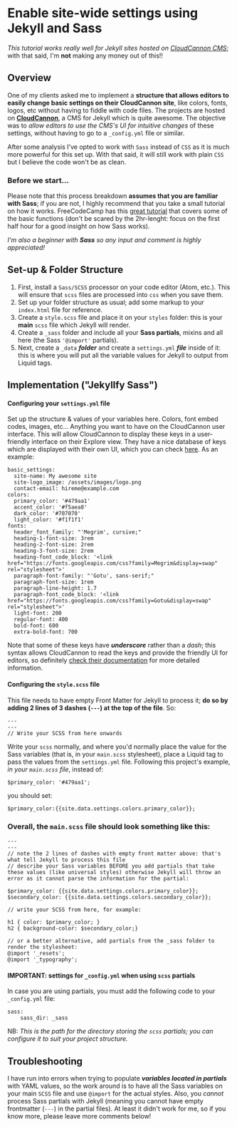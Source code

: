 # Enable site-wide settings using Jekyll and Sass
_This tutorial works really well for Jekyll sites hosted on [CloudCannon CMS](https://cloudcannon.com)_; with that said, I'm **not** making any money out of this!!

## Overview

One of my clients asked me to implement a **structure that allows editors to easily change basic settings on their CloudCannon site**, like colors, fonts, logos, etc without having to fiddle with code files. The projects are hosted on [**CloudCannon**](https://cloudcannon.com), a CMS for Jekyll which is quite awesome. The objective was to _allow editors to use the CMS's UI for intuitive changes_ of these settings, without having to go to a `_config.yml` file or similar.

After some analysis I've opted to work with `Sass` instead of `CSS` as it is much more powerful for this set up. With that said, it will still work with plain `CSS` but I believe the code won't be as clean.

### Before we start...

Please note that this process breakdown **assumes that you are familiar with Sass**; if you are not, I highly recommend that you take a small tutorial on how it works. FreeCodeCamp has this [great tutorial](https://www.youtube.com/watch?v=_a5j7KoflTs) that covers some of the basic functions (don't be scared by the 2hr-lenght: focus on the first half hour for a good insight on how Sass works).

_I'm also a beginner with **Sass** so any input and comment is highly appreciated!_

## Set-up & Folder Structure

1. First, install a `Sass/SCSS` processor on your code editor (Atom, etc.). This will ensure that `scss` files are processed into `css` when you save them.
2. Set up your folder structure as usual; add some markup to your `index.html` file for reference.
3. Create a `style.scss` file and place it on your `styles` folder: this is your **main** `scss` file which Jekyll will render.
4. Create a `_sass` folder and include all your **Sass partials**, mixins and all here (the Sass `'@import'` partials).
5. Next, create a `_data` **_folder_** and create a `settings.yml` **_file_** inside of it: this is where you will put all the variable values for Jekyll to output from Liquid tags.

## Implementation ("Jekyllfy Sass")

#### Configuring your `settings.yml` file
Set up the structure & values of your variables here. Colors, font embed codes, images, etc... Anything you want to have on the CloudCannon user interface. This will allow CloudCannon to display these keys in a user-friendly interface on their Explore view. They have a nice database of keys which are displayed with their own UI, which you can check [here](https://docs.cloudcannon.com/editing/interfaces/inputs/). As an example:
```
basic_settings:
  site-name: My awesome site
  site-logo_image: /assets/images/logo.png
  contact-email: hireme@example.com
colors:
  primary_color: '#479aa1'
  accent_color: '#f5aea8'
  dark_color: '#707070'
  light_color: '#f1f1f1'
fonts:
  header_font_family: "'Megrim', cursive;"
  heading-1-font-size: 3rem
  heading-2-font-size: 2rem
  heading-3-font-size: 2rem
  heading-font_code_block: '<link href="https://fonts.googleapis.com/css?family=Megrim&display=swap" rel="stylesheet">'
  paragraph-font-family: "'Gotu', sans-serif;"
  paragraph-font-size: 1rem
  paragraph-line-height: 1.7
  paragraph-font_code_block: '<link href="https://fonts.googleapis.com/css?family=Gotu&display=swap" rel="stylesheet">'
  light-font: 200
  regular-font: 400
  bold-font: 600
  extra-bold-font: 700
```
Note that some of these keys have _**underscore**_ rather than a _dash_; this syntax allows CloudCannon to read the keys and provide the friendly UI for editors, so definitely [check their documentation](https://docs.cloudcannon.com/editing/interfaces/inputs/) for more detailed information.

#### Configuring the `style.scss` file
This file needs to have empty Front Matter for Jekyll to process it; **do so by adding 2 lines of 3 dashes (`---`) at the top of the file**. So:
```
---
---
// Write your SCSS from here onwards
```
Write your `scss` normally, and where you'd normally place the value for the Sass variables (that is, in your `main.scss` stylesheet), place a Liquid tag to pass the values from the `settings.yml` file. Following this project's example, *in your `main.scss` file*, instead of:
```
$primary_color: '#479aa1';
```
you should set:
```
$primary_color:{{site.data.settings.colors.primary_color}};
```
### Overall, the `main.scss` file should look something like this:
```
---
---
// note the 2 lines of dashes with empty front matter above: that's what tell Jekyll to process this file
// describe your Sass variables BEFORE you add partials that take these values (like universal styles) otherwise Jekyll will throw an error as it cannot parse the information for the partial:

$primary_color: {{site.data.settings.colors.primary_color}};
$secondary_color: {{site.data.settings.colors.secondary_color}};

// write your SCSS from here, for example:

h1 { color: $primary_color; }
h2 { background-color: $secondary_color;}

// or a better alternative, add partials from the _sass folder to render the stylesheet:
@import '_resets';
@import '_typography';
```

#### IMPORTANT: settings for `_config.yml` when using `scss` partials

In case you are using partials, you must add the following code to your `_config.yml` file:

```
sass:
    sass_dir: _sass
```
NB: _This is the path for the directory storing the `scss` partials; you can configure it to suit your project structure._

## Troubleshooting
I have run into errors when trying to populate **_variables located in partials_** with YAML values, so the work around is to have all the Sass variables on your main `SCSS` file and use `@import` for the actual styles. Also, you *cannot* process Sass partials with Jekyll (meaning you cannot have empty frontmatter (`---`) in the partial files). At least it didn't work for me, so if you know more, please leave more comments below!
